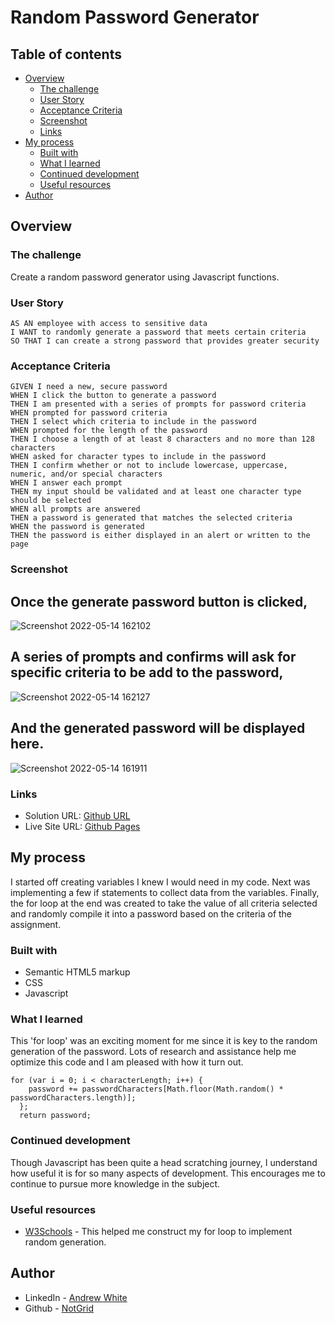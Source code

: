 # Random Password Generator

## Table of contents
- [Overview](#overview)
  - [The challenge](#the-challenge)
  - [User Story](#user-story)
  - [Acceptance Criteria](#acceptance-criteria)
  - [Screenshot](#screenshot)
  - [Links](#links)
- [My process](#my-process)
  - [Built with](#built-with)
  - [What I learned](#what-i-learned)
  - [Continued development](#continued-development)
  - [Useful resources](#useful-resources)
- [Author](#author)


## Overview

### The challenge

Create a random password generator using Javascript functions.

### User Story
```
AS AN employee with access to sensitive data
I WANT to randomly generate a password that meets certain criteria
SO THAT I can create a strong password that provides greater security
```
### Acceptance Criteria
```
GIVEN I need a new, secure password
WHEN I click the button to generate a password
THEN I am presented with a series of prompts for password criteria
WHEN prompted for password criteria
THEN I select which criteria to include in the password
WHEN prompted for the length of the password
THEN I choose a length of at least 8 characters and no more than 128 characters
WHEN asked for character types to include in the password
THEN I confirm whether or not to include lowercase, uppercase, numeric, and/or special characters
WHEN I answer each prompt
THEN my input should be validated and at least one character type should be selected
WHEN all prompts are answered
THEN a password is generated that matches the selected criteria
WHEN the password is generated
THEN the password is either displayed in an alert or written to the page
```
### Screenshot
## Once the generate password button is clicked,
![Screenshot 2022-05-14 162102](https://user-images.githubusercontent.com/102490542/168458608-cde1dced-9732-4f56-9883-8201d6adbe30.png)
## A series of prompts and confirms will ask for specific criteria to be add to the password,
![Screenshot 2022-05-14 162127](https://user-images.githubusercontent.com/102490542/168458624-0fdfeb93-6194-4507-9c66-99c5690cfa2e.png)
## And the generated password will be displayed here.
![Screenshot 2022-05-14 161911](https://user-images.githubusercontent.com/102490542/168458636-1433f115-3dda-44bf-9462-db3a00aa20d5.png)



### Links

- Solution URL: [Github URL](https://github.com/NotGrid/Random-Password-Generator)
- Live Site URL: [Github Pages](https://notgrid.github.io/Random-Password-Generator/)

## My process

I started off creating variables I knew I would need in my code. Next was implementing a few if statements to collect data from the variables. Finally, the for loop at the end was created to take the value of all criteria selected and randomly compile it into a password based on the criteria of the assignment.

### Built with

- Semantic HTML5 markup
- CSS
- Javascript

### What I learned
This 'for loop' was an exciting moment for me since it is key to the random generation of the password. Lots of research and assistance help me optimize this code and I am pleased with how it turn out.
```
for (var i = 0; i < characterLength; i++) {
    password += passwordCharacters[Math.floor(Math.random() * passwordCharacters.length)];
  };
  return password;
```
### Continued development

Though Javascript has been quite a head scratching journey, I understand how useful it is for so many aspects of development. This encourages me to continue to pursue more knowledge in the subject.

### Useful resources

- [W3Schools](https://www.w3schools.com/js/js_loop_for.asp) - This helped me construct my for loop to implement random generation.


## Author

- LinkedIn - [Andrew White](https://www.linkedin.com/in/andrew-white-053803235/)
- Github - [NotGrid](https://github.com/NotGrid)



